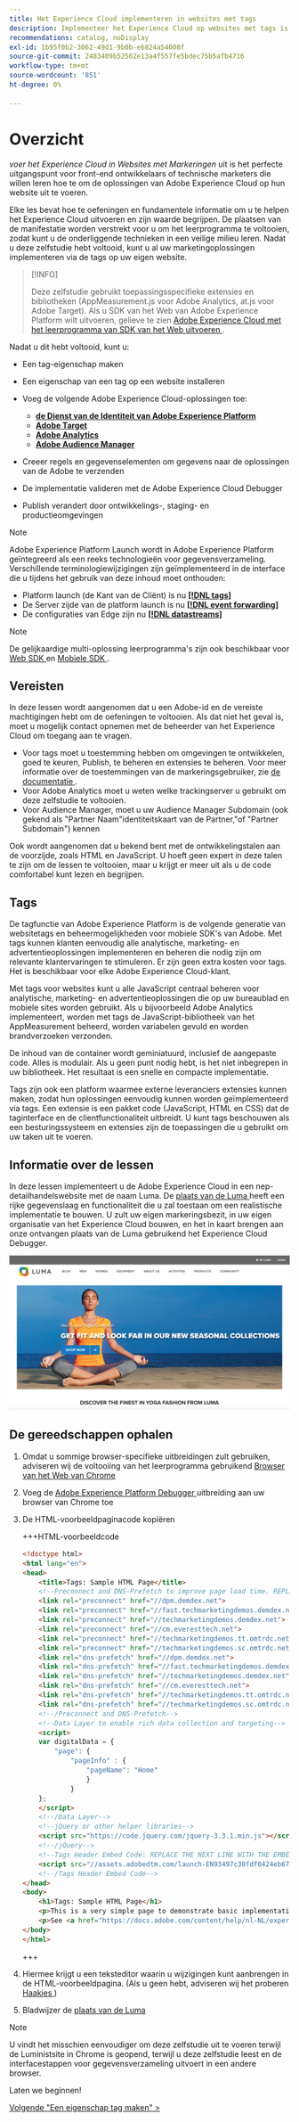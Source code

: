 ```yaml
---
title: Het Experience Cloud implementeren in websites met tags
description: Implementeer het Experience Cloud op websites met tags is het perfecte startpunt voor professionele ontwikkelaars of technische marketers die willen leren hoe ze de Adobe Experience Cloud-oplossingen op hun website kunnen implementeren.
recommendations: catalog, noDisplay
exl-id: 1b95f0b2-3062-49d1-9b0b-e6824a54008f
source-git-commit: 2483409b52562e13a4f557fe5bdec75b5afb4716
workflow-type: tm+mt
source-wordcount: '851'
ht-degree: 0%

---
```


# Overzicht

_voer het Experience Cloud in Websites met Markeringen_ uit is het perfecte uitgangspunt voor front-end ontwikkelaars of technische marketers die willen leren hoe te om de oplossingen van Adobe Experience Cloud op hun website uit te voeren.

Elke les bevat hoe te oefeningen en fundamentele informatie om u te helpen het Experience Cloud uitvoeren en zijn waarde begrijpen.  De plaatsen van de manifestatie worden verstrekt voor u om het leerprogramma te voltooien, zodat kunt u de onderliggende technieken in een veilige milieu leren. Nadat u deze zelfstudie hebt voltooid, kunt u al uw marketingoplossingen implementeren via de tags op uw eigen website.

>[!INFO]
>
>Deze zelfstudie gebruikt toepassingsspecifieke extensies en bibliotheken (AppMeasurement.js voor Adobe Analytics, at.js voor Adobe Target). Als u SDK van het Web van Adobe Experience Platform wilt uitvoeren, gelieve te zien [ Adobe Experience Cloud met het leerprogramma van SDK van het Web uitvoeren ](/help/tutorial-web-sdk/overview.md).


Nadat u dit hebt voltooid, kunt u:

* Een tag-eigenschap maken

* Een eigenschap van een tag op een website installeren

* Voeg de volgende Adobe Experience Cloud-oplossingen toe:
   * **[de Dienst van de Identiteit van Adobe Experience Platform](id-service.md)**
   * **[Adobe Target](target.md)**
   * **[Adobe Analytics](analytics.md)**
   * **[Adobe Audience Manager](audience-manager.md)**

* Creeer regels en gegevenselementen om gegevens naar de oplossingen van de Adobe te verzenden

* De implementatie valideren met de Adobe Experience Cloud Debugger

* Publish verandert door ontwikkelings-, staging- en productieomgevingen

>[!NOTE]
>
>Adobe Experience Platform Launch wordt in Adobe Experience Platform geïntegreerd als een reeks technologieën voor gegevensverzameling. Verschillende terminologiewijzigingen zijn geïmplementeerd in de interface die u tijdens het gebruik van deze inhoud moet onthouden:
>
> * Platform launch (de Kant van de Cliënt) is nu **[[!DNL tags]](https://experienceleague.adobe.com/docs/experience-platform/tags/home.html?lang=nl)**
> * De Server zijde van de platform launch is nu **[[!DNL event forwarding]](https://experienceleague.adobe.com/docs/experience-platform/tags/event-forwarding/overview.html?lang=nl-NL)**
> * De configuraties van Edge zijn nu **[[!DNL datastreams]](https://experienceleague.adobe.com/docs/experience-platform/edge/fundamentals/datastreams.html?lang=nl-NL)**

>[!NOTE]
>
>De gelijkaardige multi-oplossing leerprogramma&#39;s zijn ook beschikbaar voor [ Web SDK ](../tutorial-web-sdk/overview.md) en [ Mobiele SDK ](../tutorial-mobile-sdk/overview.md).

## Vereisten

In deze lessen wordt aangenomen dat u een Adobe-id en de vereiste machtigingen hebt om de oefeningen te voltooien. Als dat niet het geval is, moet u mogelijk contact opnemen met de beheerder van het Experience Cloud om toegang aan te vragen.

* Voor tags moet u toestemming hebben om omgevingen te ontwikkelen, goed te keuren, Publish, te beheren en extensies te beheren. Voor meer informatie over de toestemmingen van de markeringsgebruiker, zie [ de documentatie ](https://experienceleague.adobe.com/docs/experience-platform/tags/admin/user-permissions.html?lang=nl-NL).
* Voor Adobe Analytics moet u weten welke trackingserver u gebruikt om deze zelfstudie te voltooien.
* Voor Audience Manager, moet u uw Audience Manager Subdomain (ook gekend als &quot;Partner Naam&quot;identiteitskaart van de Partner,&quot;of &quot;Partner Subdomain&quot;) kennen

Ook wordt aangenomen dat u bekend bent met de ontwikkelingstalen aan de voorzijde, zoals HTML en JavaScript. U hoeft geen expert in deze talen te zijn om de lessen te voltooien, maar u krijgt er meer uit als u de code comfortabel kunt lezen en begrijpen.

## Tags

De tagfunctie van Adobe Experience Platform is de volgende generatie van websitetags en beheermogelijkheden voor mobiele SDK&#39;s van Adobe. Met tags kunnen klanten eenvoudig alle analytische, marketing- en advertentieoplossingen implementeren en beheren die nodig zijn om relevante klantervaringen te stimuleren. Er zijn geen extra kosten voor tags. Het is beschikbaar voor elke Adobe Experience Cloud-klant.

Met tags voor websites kunt u alle JavaScript centraal beheren voor analytische, marketing- en advertentieoplossingen die op uw bureaublad en mobiele sites worden gebruikt. Als u bijvoorbeeld Adobe Analytics implementeert, worden met tags de JavaScript-bibliotheek van het AppMeasurement beheerd, worden variabelen gevuld en worden brandverzoeken verzonden.

De inhoud van de container wordt geminiatuurd, inclusief de aangepaste code. Alles is modulair. Als u geen punt nodig hebt, is het niet inbegrepen in uw bibliotheek. Het resultaat is een snelle en compacte implementatie.

Tags zijn ook een platform waarmee externe leveranciers extensies kunnen maken, zodat hun oplossingen eenvoudig kunnen worden geïmplementeerd via tags. Een extensie is een pakket code (JavaScript, HTML en CSS) dat de taginterface en de clientfunctionaliteit uitbreidt. U kunt tags beschouwen als een besturingssysteem en extensies zijn de toepassingen die u gebruikt om uw taken uit te voeren.

## Informatie over de lessen

In deze lessen implementeert u de Adobe Experience Cloud in een nep-detailhandelswebsite met de naam Luma. De [ plaats van de Luma ](https://luma.enablementadobe.com/content/luma/us/en.html) heeft een rijke gegevenslaag en functionaliteit die u zal toestaan om een realistische implementatie te bouwen. U zult uw eigen markeringsbezit, in uw eigen organisatie van het Experience Cloud bouwen, en het in kaart brengen aan onze ontvangen plaats van de Luma gebruikend het Experience Cloud Debugger.

[![ Website Luma ](images/overview-luma.png) ](https://luma.enablementadobe.com/content/luma/us/en.html)

## De gereedschappen ophalen

1. Omdat u sommige browser-specifieke uitbreidingen zult gebruiken, adviseren wij de voltooiing van het leerprogramma gebruikend [ Browser van het Web van Chrome ](https://www.google.com/chrome/)
1. Voeg de [ Adobe Experience Platform Debugger ](https://chromewebstore.google.com/detail/adobe-experience-platform/bfnnokhpnncpkdmbokanobigaccjkpob) uitbreiding aan uw browser van Chrome toe
1. De HTML-voorbeeldpaginacode kopiëren

   +++HTML-voorbeeldcode

   ```html
   <!doctype html>
   <html lang="en">
   <head>
       <title>Tags: Sample HTML Page</title>
       <!--Preconnect and DNS-Prefetch to improve page load time. REPLACE "techmarketingdemos" WITH YOUR OWN AAM PARTNER ID, TARGET CLIENT CODE, AND ANALYTICS TRACKING SERVER-->
       <link rel="preconnect" href="//dpm.demdex.net">
       <link rel="preconnect" href="//fast.techmarketingdemos.demdex.net">
       <link rel="preconnect" href="//techmarketingdemos.demdex.net">
       <link rel="preconnect" href="//cm.everesttech.net">
       <link rel="preconnect" href="//techmarketingdemos.tt.omtrdc.net">
       <link rel="preconnect" href="//techmarketingdemos.sc.omtrdc.net">
       <link rel="dns-prefetch" href="//dpm.demdex.net">
       <link rel="dns-prefetch" href="//fast.techmarketingdemos.demdex.net">
       <link rel="dns-prefetch" href="//techmarketingdemos.demdex.net">
       <link rel="dns-prefetch" href="//cm.everesttech.net">
       <link rel="dns-prefetch" href="//techmarketingdemos.tt.omtrdc.net">
       <link rel="dns-prefetch" href="//techmarketingdemos.sc.omtrdc.net">
       <!--/Preconnect and DNS-Prefetch-->
       <!--Data Layer to enable rich data collection and targeting-->
       <script>
       var digitalData = {
           "page": {
               "pageInfo" : {
                   "pageName": "Home"
                   }
               }
       };
       </script>
       <!--/Data Layer-->
       <!--jQuery or other helper libraries-->
       <script src="https://code.jquery.com/jquery-3.3.1.min.js"></script>
       <!--/jQuery-->
       <!--Tags Header Embed Code: REPLACE THE NEXT LINE WITH THE EMBED CODE FROM YOUR OWN DEVELOPMENT ENVIRONMENT-->
       <script src="//assets.adobedtm.com/launch-EN93497c30fdf0424eb678d5f4ffac66dc.min.js" async></script>
       <!--/Tags Header Embed Code-->
   </head>
   <body>
       <h1>Tags: Sample HTML Page</h1>
       <p>This is a very simple page to demonstrate basic implementation concepts of Tags</p>
       <p>See <a href="https://docs.adobe.com/content/help/nl-NL/experience-cloud/implementing-in-websites-with-launch/index.html">Implementing the Experience Cloud in Websites with Tags</a> for the complete tutorial</p>
   </body>
   </html>
   ```

   +++

1. Hiermee krijgt u een teksteditor waarin u wijzigingen kunt aanbrengen in de HTML-voorbeeldpagina. (Als u geen hebt, adviseren wij het proberen [ Haakjes ](https://brackets.io/))
1. Bladwijzer de [ plaats van de Luma ](https://luma.enablementadobe.com/content/luma/us/en.html)

>[!NOTE]
>
>U vindt het misschien eenvoudiger om deze zelfstudie uit te voeren terwijl de Luministsite in Chrome is geopend, terwijl u deze zelfstudie leest en de interfacestappen voor gegevensverzameling uitvoert in een andere browser.

Laten we beginnen!

[Volgende &quot;Een eigenschap tag maken&quot; >](create-a-property.md)
